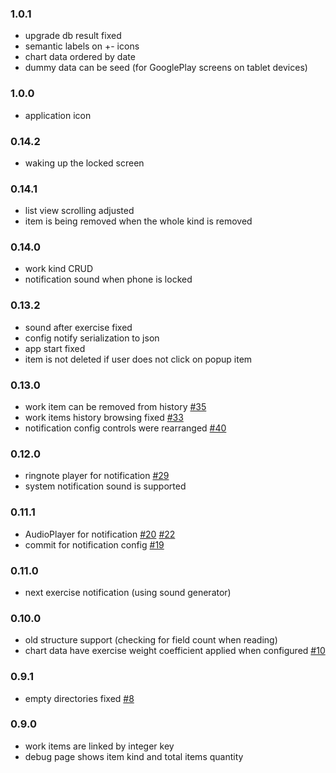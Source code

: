### 1.0.1
- upgrade db result fixed
- semantic labels on +- icons
- chart data ordered by date
- dummy data can be seed (for GooglePlay screens on tablet devices)

### 1.0.0
- application icon

### 0.14.2
- waking up the locked screen

### 0.14.1
- list view scrolling adjusted
- item is being removed when the whole kind is removed

### 0.14.0
- work kind CRUD
- notification sound when phone is locked

### 0.13.2
- sound after exercise fixed
- config notify serialization to json
- app start fixed
- item is not deleted if user does not click on popup item

### 0.13.0
- work item can be removed from history 
  [#35](https://github.com/oleksabor/work-tracker/issues/35)
- work items history browsing fixed
  [#33](https://github.com/oleksabor/work-tracker/issues/33)
- notification config controls were rearranged
  [#40](https://github.com/oleksabor/work-tracker/issues/40)

### 0.12.0
- ringnote player for notification
  [#29](https://github.com/oleksabor/work-tracker/issues/29)
- system notification sound is supported

### 0.11.1
- AudioPlayer for notification 
  [#20](https://github.com/oleksabor/work-tracker/issues/20) 
  [#22](https://github.com/oleksabor/work-tracker/issues/22)
- commit for notification config 
  [#19](https://github.com/oleksabor/work-tracker/issues/19)

### 0.11.0
- next exercise notification (using sound generator)

### 0.10.0
- old structure support (checking for field count when reading)
- chart data have exercise weight coefficient applied when configured [#10](https://github.com/oleksabor/work-tracker/issues/10)

### 0.9.1
- empty directories fixed [#8](https://github.com/oleksabor/work-tracker/issues/8)

### 0.9.0
- work items are linked by integer key
- debug page shows item kind and total items quantity
